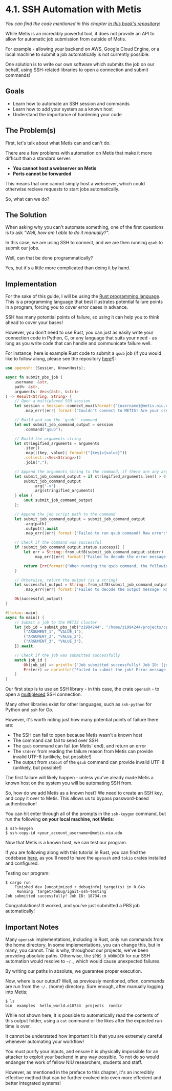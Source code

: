 # 4.1. SSH Automation with Metis
*You can find the code mentioned in this chapter [in this book's repository](https://github.com/hiibolt/niu-metis-documentation/tree/main/projects/rust/ssh-automation)!*

While Metis is an incredibly powerful tool, it does not provide an API to allow for automatic job submission from outside of Metis.

For example - allowing your backend on AWS, Google Cloud Engine, or a local machine to submit a job automatically is not currently possible.

One solution is to write our own software which submits the job on our behalf, using SSH-related libraries to open a connection and submit commands!


## Goals
* Learn how to automate an SSH session and commands
* Learn how to add your system as a known host
* Understand the importance of hardening your code

## The Problem(s)
First, let's talk about what Metis can and can't do.

There are a few problems with automation on Metis that make it more difficult than a standard server:
* **You cannot host a webserver on Metis**
* **Ports cannot be forwarded**

This means that one cannot simply host a webserver, which could otherwise recieve requests to start jobs automatically.

So, what can we do?

## The Solution
When asking why you can't automate something, one of the first questions is to ask *"Well, how am I able to do it manually?"*.

In this case, we are using SSH to connect, and we are then running `qsub` to submit our jobs.

Well, can that be done programmatically? 

Yes, but it's a little more complicated than doing it by hand.

## Implementation
For the sake of this guide, I will be using the [Rust programming language](https://www.rust-lang.org/). This is a programming language that best illustrates potential failure points in a program, forcing you to cover error cases in advance.

SSH has many potential points of failure, so using it can help you to think ahead to cover your bases!

However, you don't need to use Rust, you can just as easily write your connection code in Python, C, or any language that suits your need - as long as you write code that can handle and communicate failure well.

For instance, here is example Rust code to submit a `qsub` job (if you would like to follow along, please see the repository [here](https://github.com/hiibolt/niu-metis-documentation/tree/main/projects/rust)!):
```rust
use openssh::{Session, KnownHosts};

async fn submit_pbs_job (
    username: &str,
    path: &str,
    arguments: Vec<(&str, &str)>
) -> Result<String, String> {
    // Open a multiplexed SSH session
    let session = Session::connect_mux(&format!("{username}@metis.niu.edu"), KnownHosts::Strict).await
        .map_err(|err| format!("Couldn't connect to METIS! Are your credentials correct? Raw error:\n{err}"))?;

    // Build and run the `qsub`` command
    let mut submit_job_command_output = session
        .command("qsub");

    // Build the arguments string
    let stringified_arguments = arguments
        .iter()
        .map(|(key, value)| format!("{key}={value}"))
        .collect::<Vec<String>>()
        .join(",");

    // Append the arguments string to the command, if there are any arguments
    let submit_job_command_output = if stringified_arguments.len() > 0 {
        submit_job_command_output
            .arg("-v")
            .arg(stringified_arguments)
    } else {
        &mut submit_job_command_output
    };

    // Append the job script path to the command
    let submit_job_command_output = submit_job_command_output
        .arg(path)
        .output().await
        .map_err(|err| format!("Failed to run qsub command! Raw error:\n{err}"))?;

    // Check if the command was successful
    if !submit_job_command_output.status.success() {
        let err = String::from_utf8(submit_job_command_output.stderr)
            .map_err(|err| format!("Failed to decode the error message! Raw error:\n{err}"))?;

        return Err(format!("When running the qsub command, the following error occurred:\n{err}"));
    } 

    // Otherwise, return the output (as a string)
    let successful_output = String::from_utf8(submit_job_command_output.stdout)
        .map_err(|err| format!("Failed to decode the output message! Raw error:\n{err}"))?;

    Ok(successful_output)
}

#[tokio::main]
async fn main() {
    // Submit a job to the METIS cluster
    let job_id = submit_pbs_job("z1994244", "/home/z1994244/projects/cpp/hello_world/run.pbs", vec![
        ("ARGUMENT_1", "VALUE_1"),
        ("ARGUMENT_2", "VALUE_2"),
        ("ARGUMENT_3", "VALUE_3"),
    ]).await;

    // Check if the job was submitted successfully
    match job_id {
        Ok(job_id) => println!("Job submitted successfully! Job ID: {job_id}"),
        Err(err) => eprintln!("Failed to submit the job! Error message:\n{err}"),
    }
}
```

Our first step is to use an SSH library - in this case, the crate `openssh` - to open a [multiplexed](https://en.wikibooks.org/wiki/OpenSSH/Cookbook/Multiplexing) SSH connection. 

Many other libraries exist for other languages, such as `ssh-python` for Python and `ssh` for Go.

However, it's worth noting just how many potential points of failure there are:
* The SSH can fail to open because Metis wasn't a known host
* The command can fail to send over SSH
* The `qsub` command can fail (on Metis' end), and return an error
* The `stderr` from reading the failure reason from Metis can provide invalid UTF-8 (unlikely, but possible!)
* The output from `stdout` of the `qsub` command can provide invalid UTF-8 (unlikely, but possible!)

The first failure will likely happen - unless you've aleady made Metis a known host on the system you will be automating SSH from.

So, how do we add Metis as a known host? We need to create an SSH key, and copy it over to Metis. This allows us to bypass password-based authentication!

You can hit enter through all of the prompts in the `ssh-keygen` command, but run the following **on your local machine, not Metis**:
```
$ ssh-keygen
$ ssh-copy-id <your_account_username>@metis.niu.edu
```
 
Now that Metis is a known host, we can test our program.

If you are following along with this tutorial in Rust, you can find the codebase [here](https://github.com/hiibolt/niu-metis-documentation/tree/main/projects/rust), as you'll need to have the `openssh` and `tokio` crates installed and configured.

Testing our program:
```
$ cargo run
    Finished dev [unoptimized + debuginfo] target(s) in 0.04s
     Running `target/debug/igait-ssh-testing`
Job submitted successfully! Job ID: 18734.cm
```

Congratulations! It worked, and you've just submitted a PBS job automatically!

## Important Notes
Many `openssh` implementations, including in Rust, only run commands from the home directory. In some implementations, you can change this, but in many, you cannot. This is why, throughout our projects, we've been providing absolute paths. Otherwise, the `$PBS_O_WORKDIR` for our SSH automation would resolve to `~/.`, which would cause unexpected failures.

By writing our paths in absolute, we guarantee proper execution.

Now, where is our output? Well, as previously mentioned, often, commands are run from the `~/.` (home) directory. Sure enough, after manually logging into Metis:
```
$ ls
bin  examples  hello_world.o18734  projects  rundir
```

While not shown here, it is possible to automatically read the contents of this output folder, using a `cat` command or the likes after the expected run time is over.

It cannot be understated how important it is that you are extremely careful whenever automating your workflow!

You must purify your inputs, and ensure it is physically impossible for an attacker to exploit your backend in any way possible. To not do so would endanger the work of fellow NIU researchers, students and staff.

However, as mentioned in the preface to this chapter, it's an incredibly effective method that can be further evolved into even more effecient and better integrated systems!